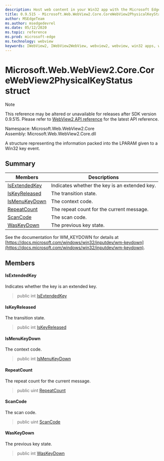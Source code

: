 ```yaml
---
description: Host web content in your Win32 app with the Microsoft Edge WebView2 control
title: 0.9.515 - Microsoft.Web.WebView2.Core.CoreWebView2PhysicalKeyStatus
author: MSEdgeTeam
ms.author: msedgedevrel
ms.date: 05/12/2020
ms.topic: reference
ms.prod: microsoft-edge
ms.technology: webview
keywords: IWebView2, IWebView2WebView, webview2, webview, win32 apps, win32, edge, ICoreWebView2, ICoreWebView2Controller, browser control, edge html
---
```


# Microsoft.Web.WebView2.Core.CoreWebView2PhysicalKeyStatus struct 

> [!NOTE]
> This reference may be altered or unavailable for releases after SDK version 0.9.515. Please refer to [WebView2 API reference](../../../webview2-api-reference.md) for the latest API reference.

Namespace: Microsoft.Web.WebView2.Core\
Assembly: Microsoft.Web.WebView2.Core.dll

A structure representing the information packed into the LPARAM given to a Win32 key event.

## Summary

 Members                        | Descriptions
--------------------------------|---------------------------------------------
[IsExtendedKey](#isextendedkey) | Indicates whether the key is an extended key.
[IsKeyReleased](#iskeyreleased) | The transition state.
[IsMenuKeyDown](#ismenukeydown) | The context code.
[RepeatCount](#repeatcount) | The repeat count for the current message.
[ScanCode](#scancode) | The scan code.
[WasKeyDown](#waskeydown) | The previous key state.

See the documentation for WM_KEYDOWN for details at [https://docs.microsoft.com/windows/win32/inputdev/wm-keydown](https://docs.microsoft.com/windows/win32/inputdev/wm-keydown).

## Members

#### IsExtendedKey 

Indicates whether the key is an extended key.

> public int [IsExtendedKey](#isextendedkey)

#### IsKeyReleased 

The transition state.

> public int [IsKeyReleased](#iskeyreleased)

#### IsMenuKeyDown 

The context code.

> public int [IsMenuKeyDown](#ismenukeydown)

#### RepeatCount 

The repeat count for the current message.

> public uint [RepeatCount](#repeatcount)

#### ScanCode 

The scan code.

> public uint [ScanCode](#scancode)

#### WasKeyDown 

The previous key state.

> public int [WasKeyDown](#waskeydown)

